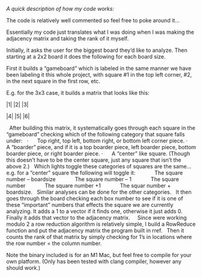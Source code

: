 
*A quick description of how my code works:*
 
 
The code is relatively well commented so feel free to poke around it...
 
 
Essentially my code just translates what I was doing when I was making the adjacency matrix and taking the rank of it myself.
 
 
Initially, it asks the user for the biggest board they’d like to analyze. Then starting at a 2x2 board it does the following for each board size.
 
 
First it builds a “gameboard” which is labeled in the same manner we have been labeling it this whole project, with square #1 in the top left corner, #2, in the next square in the first row, etc.
 
 
E.g. for the 3x3 case, it builds a matrix that looks like this:

 
|1|  |2| |3|

|4| |5| |6|

 
After building this matrix, it systematically goes through each square in the “gameboard” checking which of the following category that square falls under:
 
·      Top right, top left, bottom right, or bottom left corner piece.
·      A “boarder” piece, and if it is a top boarder piece, left boarder piece, bottom boarder piece, or right boarder piece.
·      A “center” like square. (Though this doesn’t have to be the center square, just any square that isn’t the above 2.)
 
Which lights toggle these categories of squares are the same… e.g. for a “center” square the following will toggle it:
            The square number – boardsize
            The square number – 1
            The square number
            The square number +1
            The squar number + boardsize.
 
Similar analyses can be done for the other categories.
 
It then goes through the board checking each box number to see if it is one of these “important” numbers that effects the square we are currently analyzing. It adds a 1 to a vector if it finds one, otherwise it just adds 0. Finally it adds that vector to the adjacency matrix.
 
 
Since were working modulo 2 a row reduction algorithm is relatively simple, I build a RowReduce function and put the adjacency matrix the program built in rref.
 
Then it counts the rank of that matrix by simply checking for 1’s in locations where the row number = the column number.

Note the binary included is for an M1 Mac, but feel free to compile for your own platform. (Only has been tested with clang compiler, however any should work.)
